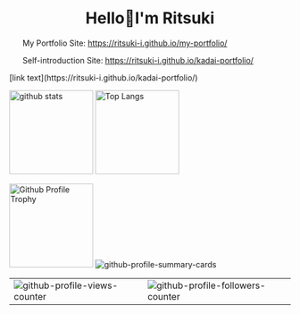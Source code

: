 <h1 align="center">Hello🌙I'm Ritsuki</h1> 
<ul>
  <p>My Portfolio Site: <a href="https://ritsuki-i.github.io/my-portfolio/" target="_blank"　rel="noopener noreferrer">https://ritsuki-i.github.io/my-portfolio/</a></p>
  <p>Self-introduction Site: <a href="https://ritsuki-i.github.io/kadai-portfolio/" target="_blank" rel="noopener noreferrer">https://ritsuki-i.github.io/kadai-portfolio/</a></p>
</ul>
[link text](https://ritsuki-i.github.io/kadai-portfolio/)

<p align="left"> 
  <img alt="github stats" height="150px" src="https://github-readme-stats.vercel.app/api?username=ritsuki-i&theme=gruvbox&show_icons=true" />
  <img alt="Top Langs" height="150px" src="https://github-readme-stats.vercel.app/api/top-langs/?username=ritsuki-i&layout=compact&theme=gruvbox" />
</p>
<img alt="Github Profile Trophy" height="150px" src="https://github-profile-trophy.vercel.app/?username=ritsuki-i&theme=gruvbox&column=7" />
<img alt="github-profile-summary-cards" src="https://github-profile-summary-cards.vercel.app/api/cards/profile-details?username=ritsuki-i&theme=dracula" />
<table>
<tr>
<td><img alt="github-profile-views-counter" src="https://komarev.com/ghpvc/?username=ritsuki-i&color=orange" />
<td><img alt="github-profile-followers-counter" src="https://img.shields.io/github/followers/ritsuki-i?color=orange&logo=github" />
</tr>
</table>
